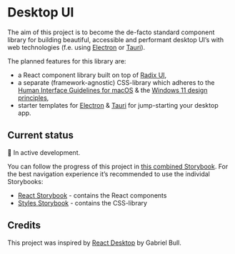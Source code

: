 # Desktop UI

The aim of this project is to become the de-facto standard component library for building beautiful, accessible and performant desktop UI’s with web technologies (f.e. using [Electron](https://www.electronjs.org/) or [Tauri](https://tauri.studio/)).

The planned features for this library are:

- a React component library built on top of [Radix UI](https://www.radix-ui.com/),
- a separate (framework-agnostic) CSS-library which adheres to the [Human Interface Guidelines for macOS](https://developer.apple.com/design/human-interface-guidelines/macos/overview/themes/) & the [Windows 11 design principles](https://docs.microsoft.com/en-us/windows/apps/design/signature-experiences/design-principles),
- starter templates for [Electron](https://www.electronjs.org/) & [Tauri](https://tauri.studio/) for jump-starting your desktop app.

## Current status

🚧 In active development.

You can follow the progress of this project in [this combined Storybook](https://desktop-ui-storybook.netlify.app/). For the best navigation experience it’s recommended to use the individal Storybooks:

- [React Storybook](https://desktop-ui-react.netlify.app/) - contains the React components
- [Styles Storybook](https://desktop-ui-styles.netlify.app/) - contains the CSS-library

## Credits

This project was inspired by [React Desktop](https://github.com/gabrielbull/react-desktop) by Gabriel Bull.
